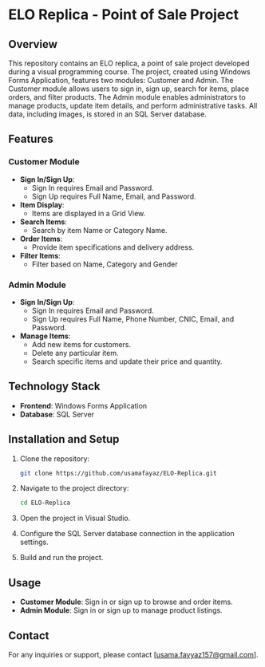 # ELO Replica - Point of Sale Project

## Overview
This repository contains an ELO replica, a point of sale project developed during a visual programming course. The project, created using Windows Forms Application, features two modules: Customer and Admin. The Customer module allows users to sign in, sign up, search for items, place orders, and filter products. The Admin module enables administrators to manage products, update item details, and perform administrative tasks. All data, including images, is stored in an SQL Server database.

## Features

### Customer Module
- **Sign In/Sign Up**:
  - Sign In requires Email and Password.
  - Sign Up requires Full Name, Email, and Password.
- **Item Display**:
  - Items are displayed in a Grid View.
- **Search Items**:
  - Search by item Name or Category Name.
- **Order Items**:
  - Provide item specifications and delivery address.
- **Filter Items**:
  - Filter based on Name, Category and Gender

### Admin Module
- **Sign In/Sign Up**:
  - Sign In requires Email and Password.
  - Sign Up requires Full Name, Phone Number, CNIC, Email, and Password.
- **Manage Items**:
  - Add new items for customers.
  - Delete any particular item.
  - Search specific items and update their price and quantity.

## Technology Stack
- **Frontend**: Windows Forms Application
- **Database**: SQL Server

## Installation and Setup

1. Clone the repository:
    ```bash
    git clone https://github.com/usamafayaz/ELO-Replica.git
    ```

2. Navigate to the project directory:
    ```bash
    cd ELO-Replica
    ```

3. Open the project in Visual Studio.

4. Configure the SQL Server database connection in the application settings.

5. Build and run the project.

## Usage
- **Customer Module**: Sign in or sign up to browse and order items.
- **Admin Module**: Sign in or sign up to manage product listings.


## Contact
For any inquiries or support, please contact [usama.fayyaz157@gmail.com].
